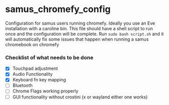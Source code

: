 # samus_chromefy_config
Configuration for samus users running chromefy. Ideally you use an Eve installation with a caroline bin. This file should have a shell script to run once and the configuration will be complete. Run `sudo bash script.sh` and it will automatically fix some issues that happen when running a samus chromebook on chromefy

### Checklist of what needs to be done 
-[x] Touchpad adjustment
&nbsp;
-[x] Audio Functionality 
&nbsp;
-[x] Keyboard fn key mapping
&nbsp;
-[ ] Bluetooth
&nbsp;
-[ ] Chrome Flags working properly 
&nbsp;
-[ ] GUI functionality without crostini (x or wayland either one works) 
&nbsp;
